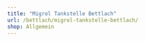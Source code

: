 ```yaml
---
title: "Migrol Tankstelle Bettlach"
url: /bettlach/migrol-tankstelle-bettlach/
shop: Allgemein
---
```

